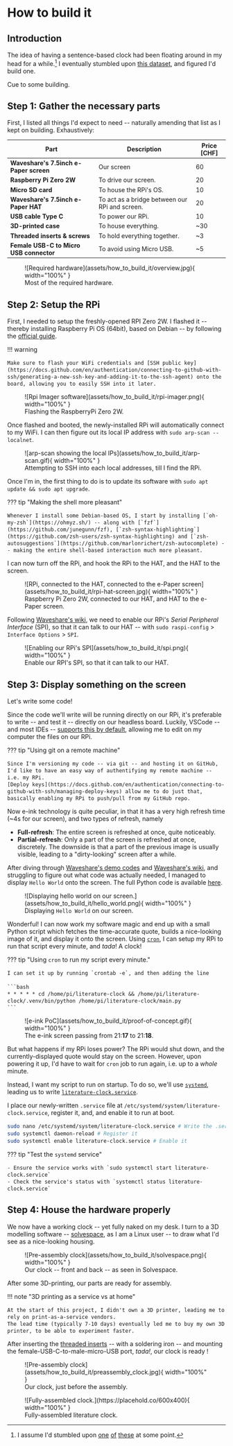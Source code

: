 # How to build it

## Introduction

The idea of having a sentence-based clock had been floating around in my head for a while.[^1] I eventually stumbled upon [this dataset](https://github.com/JohannesNE/literature-clock/blob/master/litclock_annotated.csv), and figured I'd build one.

Cue to some building.

[^1]: I assume I'd stumbled upon [one](https://literature-clock.jenevoldsen.com/) [of](https://www.authorclock.com/) [these](https://www.reddit.com/r/somethingimade/comments/xcbwpx/i_made_a_literary_quote_clock_out_of_an_old/) at some point.

## Step 1: Gather the necessary parts

First, I listed all things I'd expect to need -- naturally amending that list as I kept on building. Exhaustively:


| Part                                      | Description                                        | Price [CHF] |
| ----------------------------------------- | -------------------------------------------------- | ----------- |
| **Waveshare's 7.5inch e-Paper screen**    | Our screen                                         |     60      |       
| **Raspberry Pi Zero 2W**                  | To drive our screen.                               |     20      |       
| **Micro SD card**                         | To house the RPi's OS.                             |     10      |       
| **Waveshare's 7.5inch e-Paper HAT**       | To act as a bridge between our RPi and screen.     |     20      |       
| **USB cable Type C**                      | To power our RPi.                                  |     10      |       
| **3D-printed case**                       | To house everything.                               |     ~30     |       
| **Threaded inserts & screws**             | To hold everything together.                       |     ~3     |       
| **Female USB-C to Micro USB connector**   | To avoid using Micro USB.                          |     ~5     |       


<figure markdown="span">
  ![Required hardware](assets/how_to_build_it/overview.jpg){ width="100%" }
  <figcaption>Most of the required hardware.</figcaption>
</figure>

## Step 2: Setup the RPi

First, I needed to setup the freshly-opened RPI Zero 2W.
I flashed it -- thereby installing Raspberry Pi OS (64bit), based on Debian -- by following the [official guide](https://www.raspberrypi.com/software/).

!!! warning
    
    Make sure to flash your WiFi credentials and [SSH public key](https://docs.github.com/en/authentication/connecting-to-github-with-ssh/generating-a-new-ssh-key-and-adding-it-to-the-ssh-agent) onto the board, allowing you to easily SSH into it later.

<figure markdown="span">
  ![Rpi Imager software](assets/how_to_build_it/rpi-imager.png){ width="100%" }
  <figcaption>Flashing the RaspberryPi Zero 2W.</figcaption>
</figure>

Once flashed and booted, the newly-installed RPi will automatically connect to my WiFi.
I can then figure out its local IP address with `sudo arp-scan --localnet`.

<figure markdown="span">
  ![arp-scan showing the local IPs](assets/how_to_build_it/arp-scan.gif){ width="100%" }
  <figcaption>Attempting to SSH into each local addresses, till I find the RPi.</figcaption>
</figure>

Once I'm in, the first thing to do is to update its software with `sudo apt update && sudo apt upgrade`. 

??? tip "Making the shell more pleasant"
    
    Whenever I install some Debian-based OS, I start by installing [`oh-my-zsh`](https://ohmyz.sh/) -- along with [`fzf`](https://github.com/junegunn/fzf), [`zsh-syntax-highlighting`](https://github.com/zsh-users/zsh-syntax-highlighting) and [`zsh-autosuggestions`](https://github.com/marlonrichert/zsh-autocomplete) -- making the entire shell-based interaction much more pleasant.

I can now turn off the RPi, and hook the RPi to the HAT, and the HAT to the screen.

<figure markdown="span">
  ![RPi, connected to the HAT, connected to the e-Paper screen](assets/how_to_build_it/rpi-hat-screen.jpg){ width="100%" }
  <figcaption>Raspberry Pi Zero 2W, connected to our HAT, and HAT to the e-Paper screen.</figcaption>
</figure>

Following [Waveshare's wiki](https://www.waveshare.com/wiki/7.5inch_e-Paper_HAT_Manual#Working_With_Raspberry_Pi), we need to enable our RPi's _Serial Peripheral Interface_ (SPI), so that it can talk to our HAT -- with `sudo raspi-config` > `Interface Options` > `SPI`.

<figure markdown="span">
  ![Enabling our RPi's SPI](assets/how_to_build_it/spi.png){ width="100%" }
  <figcaption>Enable our RPI's SPI, so that it can talk to our HAT.</figcaption>
</figure>

## Step 3: Display something on the screen

Let's write some code!

Since the code we'll write will be running directly on our RPi, it's preferable to write -- and test it -- directly on our headless board. Luckily, VSCode -- and most IDEs -- [supports this by default](https://code.visualstudio.com/docs/remote/remote-overview), allowing me to edit on my computer the files on our RPi.

??? tip "Using git on a remote machine"

    Since I'm versioning my code -- via git -- and hosting it on GitHub, I'd like to have an easy way of authentifying my remote machine -- i.e. my RPi.
    [Deploy keys](https://docs.github.com/en/authentication/connecting-to-github-with-ssh/managing-deploy-keys) allow me to do just that, basically enabling my RPi to push/pull from my GitHub repo.

Now e-ink technology is quite peculiar, in that it has a very high refresh time (~4s for our screen), and two types of refresh, namely

- **Full-refresh**: The entire screen is refreshed at once, quite noticeably.
- **Partial-refresh**: Only a part of the screen is refreshed at once, discretely. The downside is that a part of the previous image is usually visible, leading to a "dirty-looking" screen after a while.

After diving through [Waveshare's demo codes](https://github.com/waveshareteam/e-Paper) and [Waveshare's wiki](https://www.waveshare.com/wiki/7.5inch_e-Paper_HAT_Manual#Working_With_Raspberry_Pi), and struggling to figure out what code was actually needed, I managed to display `Hello World` onto the screen. The full Python code is available [here](https://github.com/arthurgassner/literature-clock/blob/main/hello_world.py).

<figure markdown="span">
  ![Displaying hello world on our screen.](assets/how_to_build_it/hello_world.png){ width="100%" }
  <figcaption>Displaying <code>Hello World</code> on our screen.</figcaption>
</figure>


Wonderful! I can now work my software magic and end up with a small Python script which fetches the time-accurate quote, builds a nice-looking image of it, and display it onto the screen. Using [`cron`](https://en.wikipedia.org/wiki/Cron), I can setup my RPi to run that script every minute, and _tada_! A clock!

??? tip "Using `cron` to run my script every minute."

    I can set it up by running `crontab -e`, and then adding the line
    
    ```bash
    * * * * * cd /home/pi/literature-clock && /home/pi/literature-clock/.venv/bin/python /home/pi/literature-clock/main.py
    ```

<figure markdown="span">
  ![e-ink PoC](assets/how_to_build_it/proof-of-concept.gif){ width="100%" }
  <figcaption>The e-ink screen passing from 21:<b>17</b> to 21:<b>18</b>.</figcaption>
</figure>

But what happens if my RPi loses power?
The RPi would shut down, and the currently-displayed quote would stay on the screen.
However, upon powering it up, I'd have to wait for `cron` job to run again, i.e. up to a _whole_ minute.

Instead, I want my script to run on startup. To do so, we'll use [`systemd`](https://systemd.io/), leading us to write [`literature-clock.service`](https://github.com/arthurgassner/literature-clock/blob/main/literature-clock.service).

I place our newly-written `.service` file at `/etc/systemd/system/literature-clock.service`, register it, and, and enable it to run at boot.

```bash
sudo nano /etc/systemd/system/literature-clock.service # Write the .service 
sudo systemctl daemon-reload # Register it
sudo systemctl enable literature-clock.service # Enable it
```

??? tip "Test the `systemd` service"

    - Ensure the service works with `sudo systemctl start literature-clock.service`
    - Check the service's status with `systemctl status literature-clock.service`


## Step 4: House the hardware properly

We now have a working clock -- yet fully naked on my desk.
I turn to a 3D modelling software -- [solvespace](https://solvespace.com), as I am a Linux user -- to draw what I'd see as a nice-looking housing.

<figure markdown="span">
  ![Pre-assembly clock](assets/how_to_build_it/solvespace.png){ width="100%" }
  <figcaption>Our clock -- front and back -- as seen in Solvespace.</figcaption>
</figure>

After some 3D-printing, our parts are ready for assembly.

!!! note "3D printing as a service vs at home"

    At the start of this project, I didn't own a 3D printer, leading me to rely on print-as-a-service vendors.
    The lead time (typically 7-10 days) eventually led me to buy my own 3D printer, to be able to experiment faster.


After inserting the [threaded inserts](https://en.wikipedia.org/wiki/Threaded_insert) -- with a soldering iron -- and mounting the female-USB-C-to-male-micro-USB port, _tada!_, our clock is ready !

<figure markdown="span">
  ![Pre-assembly clock](assets/how_to_build_it/preassembly_clock.jpg){ width="100%" }
  <figcaption>Our clock, just before the assembly.</figcaption>
</figure>

<figure markdown="span">
  ![Fully-assembled clock.](https://placehold.co/600x400){ width="100%" }
  <figcaption>Fully-assembled literature clock.</figcaption>
</figure>
